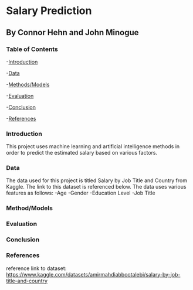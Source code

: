 # Salary Prediction
## By Connor Hehn and John Minogue

### Table of Contents
-[Introduction](#introduction)

-[Data](#data)

-[Methods/Models](#methods/models)

-[Evaluation](#evaluation)

-[Conclusion](#conclusion)

-[References](#references)

### Introduction
This project uses machine learning and artificial intelligence methods in order to predict the estimated salary based on various factors.

### Data
The data used for this project is titled Salary by Job Title and Country from Kaggle. The link to this dataset is referenced below.
The data uses various features as follows:
-Age
-Gender
-Education Level
-Job Title


### Method/Models

### Evaluation

### Conclusion

### References


reference link to dataset: https://www.kaggle.com/datasets/amirmahdiabbootalebi/salary-by-job-title-and-country

